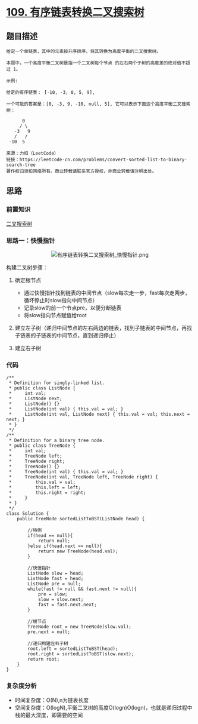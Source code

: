 # [109. 有序链表转换二叉搜索树](https://leetcode-cn.com/problems/convert-sorted-list-to-binary-search-tree/)

## 题目描述
```
给定一个单链表，其中的元素按升序排序，将其转换为高度平衡的二叉搜索树。

本题中，一个高度平衡二叉树是指一个二叉树每个节点 的左右两个子树的高度差的绝对值不超过 1。

示例:

给定的有序链表： [-10, -3, 0, 5, 9],

一个可能的答案是：[0, -3, 9, -10, null, 5], 它可以表示下面这个高度平衡二叉搜索树：

      0
     / \
   -3   9
   /   /
 -10  5

来源：力扣（LeetCode）
链接：https://leetcode-cn.com/problems/convert-sorted-list-to-binary-search-tree
著作权归领扣网络所有。商业转载请联系官方授权，非商业转载请注明出处。
```

## 思路

### 前置知识
[二叉搜索树](https://github.com/zoeaaa/Algorithm-/blob/main/Tree/Readme.md#%E4%BA%8C%E5%8F%89%E6%90%9C%E7%B4%A2%E6%A0%91)

### 思路一：快慢指针

<div align = center>

![有序链表转换二叉搜索树_快慢指针.png](https://i.loli.net/2021/04/23/SRbXg7QJ4WzfEmK.png)

</div>

构建二叉树步骤：
1. 确定根节点
      - 通过快慢指针找到链表的中间节点（slow每次走一步，fast每次走两步，循坏停止时slow指向中间节点）
      - 记录slow的前一个节点pre，以便分断链表
      - 将slow指向节点赋值给root

2. 建立左子树（递归中间节点的左右两边的链表，找到子链表的中间节点，再找子链表的子链表的中间节点，直到递归停止）
3. 建立右子树

### 代码
```
/**
 * Definition for singly-linked list.
 * public class ListNode {
 *     int val;
 *     ListNode next;
 *     ListNode() {}
 *     ListNode(int val) { this.val = val; }
 *     ListNode(int val, ListNode next) { this.val = val; this.next = next; }
 * }
 */
/**
 * Definition for a binary tree node.
 * public class TreeNode {
 *     int val;
 *     TreeNode left;
 *     TreeNode right;
 *     TreeNode() {}
 *     TreeNode(int val) { this.val = val; }
 *     TreeNode(int val, TreeNode left, TreeNode right) {
 *         this.val = val;
 *         this.left = left;
 *         this.right = right;
 *     }
 * }
 */
class Solution {
    public TreeNode sortedListToBST(ListNode head) {

        //特例
        if(head == null){
            return null;
        }else if(head.next == null){
            return new TreeNode(head.val);
        }

        //快慢指针
        ListNode slow = head;
        ListNode fast = head;
        ListNode pre = null;
        while(fast != null && fast.next != null){
            pre = slow;
            slow = slow.next;
            fast = fast.next.next;
        }

        //根节点
        TreeNode root = new TreeNode(slow.val); 
        pre.next = null;

        //递归构建左右子树
        root.left = sortedListToBST(head);
        root.right = sortedListToBST(slow.next);
        return root;
    }
}
```

### 复杂度分析
- 时间复杂度：O(N),n为链表长度
- 空间复杂度：O(logN),平衡二叉树的高度O(logn)O(logn)，也就是递归过程中栈的最大深度，即需要的空间
